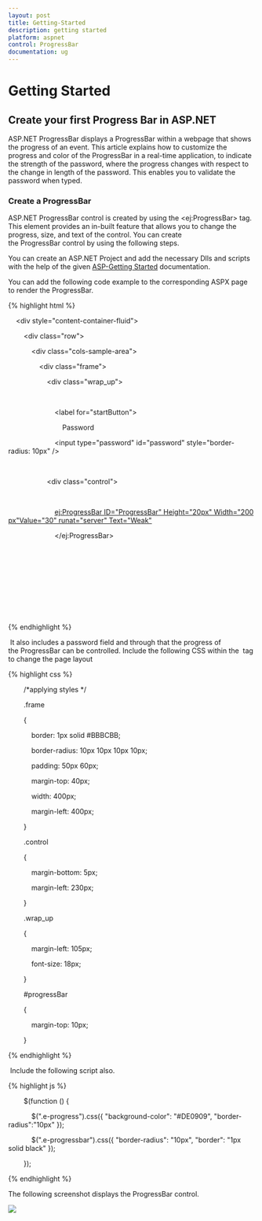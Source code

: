 ```yaml
---
layout: post
title: Getting-Started
description: getting started
platform: aspnet
control: ProgressBar
documentation: ug
---
```


# Getting Started

## Create your first Progress Bar in ASP.NET

ASP.NET ProgressBar displays a ProgressBar within a webpage that shows the progress of an event. This article explains how to customize the progress and color of the ProgressBar in a real-time application, to indicate the strength of the password, where the progress changes with respect to the change in length of the password. This enables you to validate the password when typed.

### Create a ProgressBar

ASP.NET ProgressBar control is created by using the &lt;ej:ProgressBar&gt; tag. This element provides an in-built feature that allows you to change the progress, size, and text of the control. You can create the ProgressBar control by using the following steps.

You can create an ASP.NET Project and add the necessary Dlls and scripts with the help of the given [ASP-Getting Started](http://help.syncfusion.com/ug/js/Documents/gettingstartedwithmv.htm) documentation.

You can add the following code example to the corresponding ASPX page to render the ProgressBar.

{% highlight html %}

    <div style="content-container-fluid">

        <div class="row">

            <div class="cols-sample-area">

                <div class="frame">

                    <div class="wrap_up">

                        <!--Initializing password field*-->

                        <label for="startButton">

                            Password</label>

                        <input type="password" id="password" style="border-radius: 10px" />

                    </div>

                    <div class="control">

                        <!--initializing progressbar control-->

                        <ej:ProgressBar ID="ProgressBar" Height="20px" Width="200px"Value="30" runat="server" Text="Weak">

                        </ej:ProgressBar>

                    </div>

                </div>

            </div>

        </div>

    </div>

{% endhighlight %}

 It also includes a password field and through that the progress of the ProgressBar can be controlled. Include the following CSS within the <head> tag to change the page layout 

{% highlight css %}

        /*applying styles */

        .frame

        {

            border: 1px solid #BBBCBB;

            border-radius: 10px 10px 10px 10px;

            padding: 50px 60px;

            margin-top: 40px;

            width: 400px;

            margin-left: 400px;

        }

        .control

        {

            margin-bottom: 5px;

            margin-left: 230px;

        }

        .wrap_up

        {

            margin-left: 105px;

            font-size: 18px;

        }

        #progressBar

        {

            margin-top: 10px;

        }



{% endhighlight %}

 Include the following script also. 

{% highlight js %}

        $(function () {

            $(".e-progress").css({ "background-color": "#DE0909", "border-radius":"10px" });

            $(".e-progressbar").css({ "border-radius": "10px", "border": "1px solid black" });

        });

{% endhighlight %}

The following screenshot displays the ProgressBar control.

![](Getting-Started_images/Getting-Started_img1.png)
